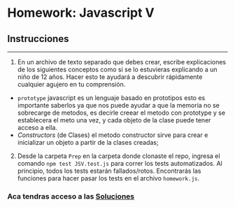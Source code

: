 # Homework: Javascript V

## Instrucciones
---
1. En un archivo de texto separado que debes crear, escribe explicaciones de los siguientes conceptos como si se lo estuvieras explicando a un niño de 12 años. Hacer esto te ayudará a descubrir rápidamente cualquier agujero en tu comprensión.

* `prototype`
javascript es un lenguaje basado en prototipos esto es importante saberlos ya que nos puede ayudar a que la memoria
no se sobrecarge de metodos, es decirle creear el metodo con prototype y se establecera el meto una vez, y cada objeto de la clase puede tener acceso a ella.
* _Constructors_ (de Clases)
el metodo constructor sirve para crear e inicializar un objeto a partir de la clases creadas;

2. Desde la carpeta `Prep` en la carpeta donde clonaste el repo, ingresa el comando `npm test JSV.test.js` para correr los tests automatizados. Al principio, todos los tests estarán fallados/rotos. Encontrarás las funciones para hacer pasar los tests en el archivo `homework.js`.

### Aca tendras acceso a las [Soluciones](https://github.com/atralice/Curso.Prep.Henry/blob/solution/06-JS-V/homework/homework.js)